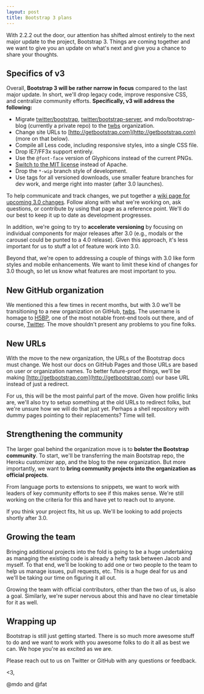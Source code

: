 ```yaml
---
layout: post
title: Bootstrap 3 plans
---
```


With 2.2.2 out the door, our attention has shifted almost entirely to the next major update to the project, Bootstrap 3. Things are coming together and we want to give you an update on what's next and give you a chance to share your thoughts.

## Specifics of v3

Overall, **Bootstrap 3 will be rather narrow in focus** compared to the last major update. In short, we'll drop legacy code, improve responsive CSS, and centralize community efforts. **Specifically, v3 will address the following:**

- Migrate [twitter/bootstrap](https://github.com/twitter/bootstrap/), [twitter/bootstrap-server](https://github.com/twitter/bootstrap-server/), and mdo/bootstrap-blog (currently a private repo) to the [twbs](https://github.com/twbs) organization.
- Change site URLs to [http://getbootstrap.com](http://getbootstrap.com) (more on that below).
- Compile all Less code, including responsive styles, into a single CSS file.
- Drop IE7/FF3x support entirely.
- Use the `@font-face` version of Glyphicons instead of the current PNGs.
- [Switch to the MIT license](https://github.com/twitter/bootstrap/issues/2054) instead of Apache.
- Drop the `*-wip` branch style of development.
- Use tags for all versioned downloads, use smaller feature branches for dev work, and merge right into master (after 3.0 launches).

To help communicate and track changes, we put together a [wiki page for upcoming 3.0 changes](https://github.com/twitter/bootstrap/wiki/Upcoming-3.0-changes). Follow along with what we're working on, ask questions, or contribute by using that page as a reference point. We'll do our best to keep it up to date as development progresses.

In addition, we're going to try to **accelerate versioning** by focusing on individual components for major releases after 3.0 (e.g., modals or the carousel could be punted to a 4.0 release). Given this approach, it's less important for us to stuff a lot of feature work into 3.0.

Beyond that, we're open to addressing a couple of things with 3.0 like form styles and mobile enhancements. We want to limit these kind of changes for 3.0 though, so let us know what features are most important to you.

## New GitHub organization

We mentioned this a few times in recent months, but with 3.0 we'll be transitioning to a new organization on GitHub, [twbs](https://github.com/twbs). The username is homage to [H5BP](https://github.com/h5bp), one of the most notable front-end tools out there, and of course, [Twitter](https://github.com/twitter). The move shouldn't present any problems to you fine folks.

## New URLs

With the move to the new organization, the URLs of the Bootstrap docs must change. We host our docs on GitHub Pages and those URLs are based on user or organization names. To better future-proof things, we'll be making [http://getbootstrap.com](http://getbootstrap.com) our base URL instead of just a redirect.

For us, this will be the most painful part of the move. Given how prolific links are, we'll also try to setup something at the old URLs to redirect folks, but we're unsure how we will do that just yet. Perhaps a shell repository with dummy pages pointing to their replacements? Time will tell.

## Strengthening the community

The larger goal behind the organization move is to **bolster the Bootstrap community**. To start, we'll be transferring the main Bootstrap repo, the Heroku customizer app, and the blog to the new organization. But more importantly, we want to **bring community projects into the organization as official projects**.

From language ports to extensions to snippets, we want to work with leaders of key community efforts to see if this makes sense. We're still working on the criteria for this and have yet to reach out to anyone.

If you think your project fits, hit us up. We'll be looking to add projects shortly after 3.0.

## Growing the team

Bringing additional projects into the fold is going to be a huge undertaking as managing the existing code is already a hefty task between Jacob and myself. To that end, we'll be looking to add one or two people to the team to help us manage issues, pull requests, etc. This is a huge deal for us and we'll be taking our time on figuring it all out.

Growing the team with official contributors, other than the two of us, is also a goal. Similarly, we're super nervous about this and have no clear timetable for it as well.

## Wrapping up

Bootstrap is still just getting started. There is so much more awesome stuff to do and we want to work with you awesome folks to do it all as best we can. We hope you're as excited as we are.

Please reach out to us on Twitter or GitHub with any questions or feedback.

<3,

@mdo and @fat

